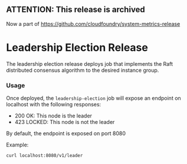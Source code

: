 ATTENTION: This release is archived
-----------------------------------

Now a part of https://github.com/cloudfoundry/system-metrics-release

Leadership Election Release
=================

The leadership election release deploys job that implements the Raft distributed consensus algorithm to the desired
 instance group.
 
### Usage

Once deployed, the `leadership-election` job will expose an endpoint on localhost with the following responses:
- 200 OK: This node is the leader
- 423 LOCKED: This node is not the leader

By default, the endpoint is exposed on port 8080

Example:

`curl localhost:8080/v1/leader`

